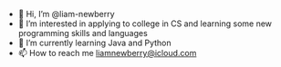 - 👋 Hi, I’m @liam-newberry
- 👀 I’m interested in applying to college in CS and learning some new programming skills and languages
- 🌱 I’m currently learning Java and Python
- 📫 How to reach me liamnewberry@icloud.com
